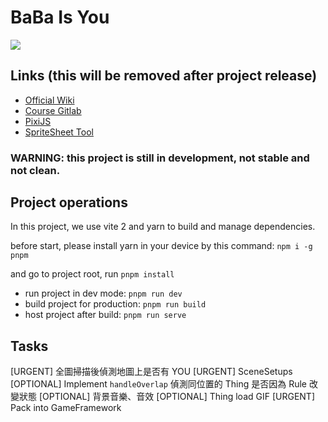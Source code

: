 # BaBa Is You
<img src="https://i.imgur.com/44OJbB0.gif">

## Links (this will be removed after project release)
- [Official Wiki](https://babaiswiki.fandom.com)
- [Course Gitlab](https://css-gitlab.csie.ntut.edu.tw/109000000/oopl2020s)
- [PixiJS](https://www.pixijs.com)
- [SpriteSheet Tool](https://www.leshylabs.com/apps/sstool/)

### WARNING: this project is still in development, not stable and not clean.

## Project operations
In this project, we use vite 2 and yarn to build and manage dependencies.

before start, please install yarn in your device by this command: `npm i -g pnpm`

and go to project root, run `pnpm install`

- run project in dev mode: `pnpm run dev`
- build project for production: `pnpm run build`
- host project after build: `pnpm run serve`
   
## Tasks
[URGENT] 全圖掃描後偵測地圖上是否有 YOU
[URGENT] SceneSetups
[OPTIONAL] Implement `handleOverlap` 偵測同位置的 Thing 是否因為 Rule 改變狀態
[OPTIONAL] 背景音樂、音效
[OPTIONAL] Thing load GIF
[URGENT] Pack into GameFramework
